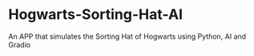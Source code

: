 # Hogwarts-Sorting-Hat-AI
An APP that simulates the Sorting Hat of Hogwarts using Python, AI and Gradio
